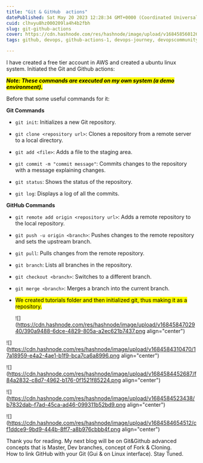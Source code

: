 ```yaml
---
title: "Git & GitHub  actions"
datePublished: Sat May 20 2023 12:28:34 GMT+0000 (Coordinated Universal Time)
cuid: clhvyu8hz000209la4h4b2fbh
slug: git-github-actions
cover: https://cdn.hashnode.com/res/hashnode/image/upload/v1684585601263/4ea88fc5-b97e-490c-a947-925c460afff2.png
tags: github, devops, github-actions-1, devops-journey, devopscommunity

---
```


I have created a free tier account in AWS and created a ubuntu linux system. Initiated the Git and Github actions:

***<mark>Note: These commands are executed on my own system (a demo environment).</mark>***

Before that some useful commands for it:

**Git Commands**

* `git init`: Initializes a new Git repository.
    
* `git clone <repository url>`: Clones a repository from a remote server to a local directory.
    
* `git add <file>`: Adds a file to the staging area.
    
* `git commit -m "commit message"`: Commits changes to the repository with a message explaining changes.
    
* `git status`: Shows the status of the repository.
    
* `git log`: Displays a log of all the commits.
    

**GitHub Commands**

* `git remote add origin <repository url>`: Adds a remote repository to the local repository.
    
* `git push -u origin <branch>`: Pushes changes to the remote repository and sets the upstream branch.
    
* `git pull`: Pulls changes from the remote repository.
    
* `git branch`: Lists all branches in the repository.
    
* `git checkout <branch>`: Switches to a different branch.
    
* `git merge <branch>`: Merges a branch into the current branch.
    
* <mark>We created tutorials folder and then initialized git, thus making it as a repository.</mark>
    
    ![](https://cdn.hashnode.com/res/hashnode/image/upload/v1684584702940/390a9488-6dce-4829-805a-a2ec621b7437.png align="center")
    

![](https://cdn.hashnode.com/res/hashnode/image/upload/v1684584310470/17a18959-e4a2-4ae1-b1f9-bca7ca6a8996.png align="center")

![](https://cdn.hashnode.com/res/hashnode/image/upload/v1684584452687/f84a2832-c8d7-4962-b176-0f1521f85224.png align="center")

![](https://cdn.hashnode.com/res/hashnode/image/upload/v1684584523438/b7832dab-f7ad-45ca-ad46-099311b52bd9.png align="center")

![](https://cdn.hashnode.com/res/hashnode/image/upload/v1684584654512/cf1ddce9-9bd9-444b-8ff7-a8b976cbbb4f.png align="center")

Thank you for reading. My next blog will be on Git&Github advanced concepts that is Master, Dev branches, concept of Fork & Cloning.  
How to link GitHub with your Git (Gui & on Linux interface). Stay Tuned.